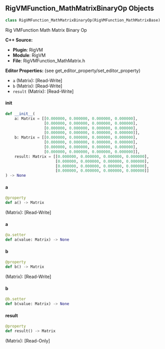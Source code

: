 ## RigVMFunction_MathMatrixBinaryOp Objects

```python
class RigVMFunction_MathMatrixBinaryOp(RigVMFunction_MathMatrixBase)
```

Rig VMFunction Math Matrix Binary Op

**C++ Source:**

- **Plugin**: RigVM
- **Module**: RigVM
- **File**: RigVMFunction_MathMatrix.h

**Editor Properties:** (see get_editor_property/set_editor_property)

- ``a`` (Matrix):  [Read-Write]
- ``b`` (Matrix):  [Read-Write]
- ``result`` (Matrix):  [Read-Write]

<a id="unreal.RigVMFunction_MathMatrixBinaryOp.__init__"></a>

#### __init__

```python
def __init__(
    a: Matrix = [[0.000000, 0.000000, 0.000000, 0.000000],
                 [0.000000, 0.000000, 0.000000, 0.000000],
                 [0.000000, 0.000000, 0.000000, 0.000000],
                 [0.000000, 0.000000, 0.000000, 0.000000]],
    b: Matrix = [[0.000000, 0.000000, 0.000000, 0.000000],
                 [0.000000, 0.000000, 0.000000, 0.000000],
                 [0.000000, 0.000000, 0.000000, 0.000000],
                 [0.000000, 0.000000, 0.000000, 0.000000]],
    result: Matrix = [[0.000000, 0.000000, 0.000000, 0.000000],
                      [0.000000, 0.000000, 0.000000, 0.000000],
                      [0.000000, 0.000000, 0.000000, 0.000000],
                      [0.000000, 0.000000, 0.000000, 0.000000]]
) -> None
```

<a id="unreal.RigVMFunction_MathMatrixBinaryOp.a"></a>

#### a

```python
@property
def a() -> Matrix
```

(Matrix):  [Read-Write]

<a id="unreal.RigVMFunction_MathMatrixBinaryOp.a"></a>

#### a

```python
@a.setter
def a(value: Matrix) -> None
```

<a id="unreal.RigVMFunction_MathMatrixBinaryOp.b"></a>

#### b

```python
@property
def b() -> Matrix
```

(Matrix):  [Read-Write]

<a id="unreal.RigVMFunction_MathMatrixBinaryOp.b"></a>

#### b

```python
@b.setter
def b(value: Matrix) -> None
```

<a id="unreal.RigVMFunction_MathMatrixBinaryOp.result"></a>

#### result

```python
@property
def result() -> Matrix
```

(Matrix):  [Read-Only]

<a id="unreal.RigUnit_MathMatrixBinaryOp"></a>